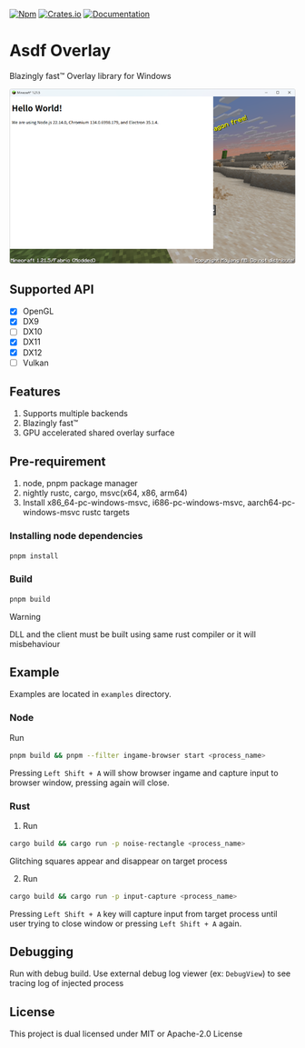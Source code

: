 [![Npm][npm-badge]][npm-url]
[![Crates.io][crates-badge]][crates-url]
[![Documentation][docs-badge]][docs-url]

[npm-badge]: https://img.shields.io/npm/v/asdf-overlay-node.svg
[npm-url]: https://www.npmjs.com/package/asdf-overlay-node
[crates-badge]: https://img.shields.io/crates/v/asdf-overlay-client.svg
[crates-url]: https://crates.io/crates/asdf-overlay-client
[docs-badge]: https://docs.rs/asdf-overlay-client/badge.svg     
[docs-url]: https://docs.rs/asdf-overlay-client

# Asdf Overlay
Blazingly fast™ Overlay library for Windows

![Screenshot](assets/example.png)

## Supported API
* [x] OpenGL
* [x] DX9
* [ ] DX10
* [x] DX11
* [x] DX12
* [ ] Vulkan

## Features
1. Supports multiple backends
2. Blazingly fast™
3. GPU accelerated shared overlay surface

## Pre-requirement
1. node, pnpm package manager
2. nightly rustc, cargo, msvc(x64, x86, arm64)
3. Install x86_64-pc-windows-msvc, i686-pc-windows-msvc, aarch64-pc-windows-msvc rustc targets

### Installing node dependencies
```bash
pnpm install
```

### Build
```bash
pnpm build
```

> [!WARNING]
> DLL and the client must be built using same rust compiler or it will misbehaviour

## Example
Examples are located in `examples` directory.

### Node
Run
```bash
pnpm build && pnpm --filter ingame-browser start <process_name>
```
Pressing `Left Shift + A` will show browser ingame and capture input to browser window, pressing again will close.

### Rust
1. Run
```bash
cargo build && cargo run -p noise-rectangle <process_name>
```
Glitching squares appear and disappear on target process

2. Run
```bash
cargo build && cargo run -p input-capture <process_name>
```
Pressing `Left Shift + A` key will capture input from target process 
until user trying to close window or pressing `Left Shift + A` again.

## Debugging
Run with debug build.
Use external debug log viewer (ex: `DebugView`) to see tracing log of injected process

## License
This project is dual licensed under MIT or Apache-2.0 License
